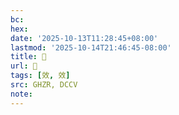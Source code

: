 ```yaml
---
bc:
hex:
date: '2025-10-13T11:28:45+08:00'
lastmod: '2025-10-14T21:46:45-08:00'
title: 󰞤
url: 󰞤
tags: [效, 效]
src: GHZR, DCCV
note:
---
```

